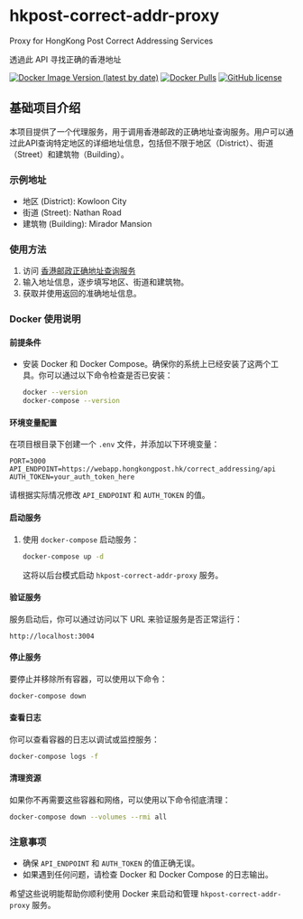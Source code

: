# hkpost-correct-addr-proxy

Proxy for HongKong Post Correct Addressing Services

透過此 API 寻找正确的香港地址

[![Docker Image Version (latest by date)](https://img.shields.io/docker/v/mmhk/hkpost-correct-addr-proxy/latest)](https://hub.docker.com/r/mmhk/hkpost-correct-addr-proxy)
[![Docker Pulls](https://img.shields.io/docker/pulls/mmhk/hkpost-correct-addr-proxy)](https://hub.docker.com/r/mmhk/hkpost-correct-addr-proxy)
[![GitHub license](https://img.shields.io/github/license/mmhk/hkpost-correct-addr-proxy)](https://github.com/mmhk/hkpost-correct-addr-proxy/blob/master/LICENSE)

## 基础项目介绍
本项目提供了一个代理服务，用于调用香港邮政的正确地址查询服务。用户可以通过此API查询特定地区的详细地址信息，包括但不限于地区（District）、街道（Street）和建筑物（Building）。

### 示例地址
- 地区 (District): Kowloon City
- 街道 (Street): Nathan Road
- 建筑物 (Building): Mirador Mansion

### 使用方法
1. 访问 [香港邮政正确地址查询服务](https://webapp.hongkongpost.hk/correct_addressing/index.jsp?lang=en_US)
2. 输入地址信息，逐步填写地区、街道和建筑物。
3. 获取并使用返回的准确地址信息。


### Docker 使用说明

#### 前提条件
- 安装 Docker 和 Docker Compose。确保你的系统上已经安装了这两个工具。你可以通过以下命令检查是否已安装：
  ```sh
  docker --version
  docker-compose --version
  ```


#### 环境变量配置
在项目根目录下创建一个 `.env` 文件，并添加以下环境变量：
```env
PORT=3000
API_ENDPOINT=https://webapp.hongkongpost.hk/correct_addressing/api
AUTH_TOKEN=your_auth_token_here
```

请根据实际情况修改 `API_ENDPOINT` 和 `AUTH_TOKEN` 的值。

#### 启动服务
1. 使用 `docker-compose` 启动服务：
   ```sh
   docker-compose up -d
   ```

   这将以后台模式启动 `hkpost-correct-addr-proxy` 服务。

#### 验证服务
服务启动后，你可以通过访问以下 URL 来验证服务是否正常运行：
```
http://localhost:3004
```


#### 停止服务
要停止并移除所有容器，可以使用以下命令：
```sh
docker-compose down
```


#### 查看日志
你可以查看容器的日志以调试或监控服务：
```sh
docker-compose logs -f
```


#### 清理资源
如果你不再需要这些容器和网络，可以使用以下命令彻底清理：
```sh
docker-compose down --volumes --rmi all
```


### 注意事项
- 确保 `API_ENDPOINT` 和 `AUTH_TOKEN` 的值正确无误。
- 如果遇到任何问题，请检查 Docker 和 Docker Compose 的日志输出。

希望这些说明能帮助你顺利使用 Docker 来启动和管理 `hkpost-correct-addr-proxy` 服务。

